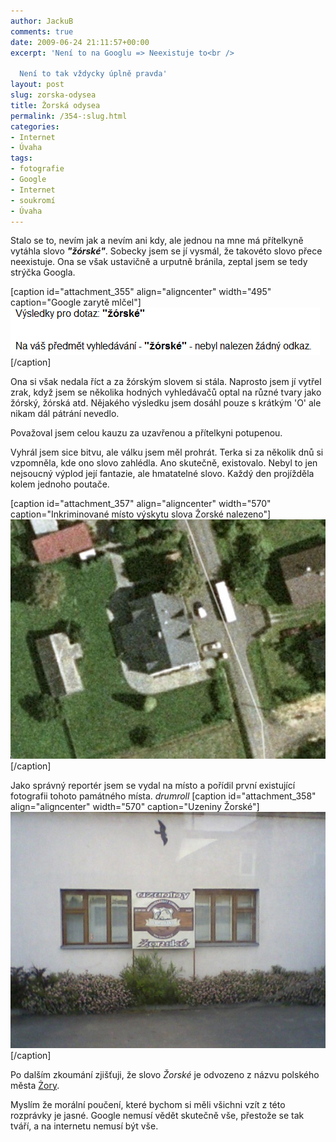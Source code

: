 ```yaml
---
author: JackuB
comments: true
date: 2009-06-24 21:11:57+00:00
excerpt: 'Není to na Googlu => Neexistuje to<br />

  Není to tak vždycky úplně pravda'
layout: post
slug: zorska-odysea
title: Žorská odysea
permalink: /354-:slug.html
categories:
- Internet
- Úvaha
tags:
- fotografie
- Google
- Internet
- soukromí
- Úvaha
---
```


Stalo se to, nevím jak a nevím ani kdy, ale jednou na mne má přítelkyně vytáhla slovo **_"žórské"_**. Sobecky jsem se jí vysmál, že takovéto slovo přece neexistuje. Ona se však ustavičně a urputně bránila, zeptal jsem se tedy strýčka Googla.

[caption id="attachment_355" align="aligncenter" width="495" caption="Google zarytě mlčel"]![Google zarytě mlčel](/uploads/2009/06/google.PNG)[/caption]

Ona si však nedala říct a za žórským slovem si stála. Naprosto jsem jí vytřel zrak, když jsem se několika hodných vyhledávačů optal na různé tvary jako žórský, žórská atd. Nějakého výsledku jsem dosáhl pouze s krátkým 'O' ale nikam dál pátrání nevedlo.

Považoval jsem celou kauzu za uzavřenou a přítelkyni potupenou.

Vyhrál jsem sice bitvu, ale válku jsem měl prohrát. Terka si za několik dnů si vzpomněla, kde ono slovo zahlédla. Ano skutečně, existovalo. Nebyl to jen nejsoucný výplod její fantazie, ale hmatatelné slovo. Každý den projížděla kolem jednoho poutače.

[caption id="attachment_357" align="aligncenter" width="570" caption="Inkriminované místo výskytu slova Žorské nalezeno"]![Inkriminované místo výskytu slova Žorské nalezeno](/uploads/2009/06/google-mapy-570x433.PNG)[/caption]

Jako správný reportér jsem se vydal na místo a pořídil první existující fotografii tohoto památného místa.
_*drumroll*_
[caption id="attachment_358" align="aligncenter" width="570" caption="Uzeniny Žorské"]![Uzeniny Žorské](/uploads/2009/06/Fotografie-0043-570x427.jpg)[/caption]

Po dalším zkoumání zjišťuji, že slovo _Žorské_ je odvozeno z názvu polského města [Żory](http://www.zory.pl/).

Myslím že morální poučení, které bychom si měli všichni vzít z této rozprávky je jasné. Google nemusí vědět skutečně vše, přestože se tak tváří, a na internetu nemusí být vše.
